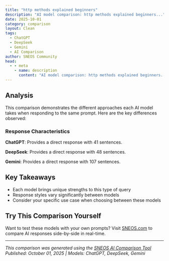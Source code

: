 ```yaml
---
title: "http methods explained beginners"
description: "AI model comparison: http methods explained beginners..."
date: 2025-10-01
category: comparison
layout: Clean
tags:
  - ChatGPT
  - DeepSeek
  - Gemini
  - AI Comparison
author: SNEOS Community
head:
  - - meta
    - name: description
      content: "AI model comparison: http methods explained beginners..."
---
```


<ChatComparison
  title="http methods explained beginners"
  prompt="http methods explained beginners"
  :responses='{"ChatGPT": "Sure! Here\u0027s a simple explanation of the most common HTTP methods for beginners:\n\n### What are HTTP Methods?\nHTTP methods are used to tell a web server what you want to do with a resource (like a webpage, data, image, etc.). They are part of the HTTP protocol\u2014the language used for communication between your browser and web servers.\n\n---\n\n### Common HTTP Methods\n\n1. **GET**\n - **Purpose:** Retrieve data from a server.\n - **Example:** When you visit a webpage, your browser sends a GET request to get the page\u2019s content.\n - **Key Point:** It doesn\u2019t change anything on the server; it just asks for data.\n \n2. **POST**\n - **Purpose:** Send data to the server to create something new.\n - **Example:** Submitting a form with your information (like a sign-up form) sends a POST request.\n - **Key Point:** It usually changes the server by creating new resources.\n\n3. **PUT**\n - **Purpose:** Update existing data or create a resource if it doesn\u2019t exist.\n - **Example:** Updating your profile information on a website.\n - **Key Point:** It replaces the entire resource with the data sent.\n\n4. **PATCH**\n - **Purpose:** Partially update data on the server.\n - **Example:** Changing just your email address in your profile.\n - **Key Point:** It only changes specified fields, not the whole resource.\n\n5. **DELETE**\n - **Purpose:** Remove data from the server.\n - **Example:** Deleting your account or a post.\n - **Key Point:** It tells the server to delete the specified resource.\n\n6. **HEAD**\n - **Purpose:** Similar to GET, but only requests headers, no body.\n - **Example:** Checking if a webpage is available without downloading it.\n - **Key Point:** Used for checking metadata like last modified date or content type.\n\n7. **OPTIONS**\n - **Purpose:** Find out which HTTP methods are supported by the server for a particular URL.\n - **Example:** Letting a client know if it can use GET, POST, or DELETE on a resource.\n - **Key Point:** Useful for CORS and debugging.\n\n---\n\n### Summary Table\n\n| Method | What it Does | Safe (no changes)? | Idempotent? (same result if called multiple times) |\n|---------|--------------------------------|--------------------|-----------------------------------------------------|\n| GET | Retrieve data | Yes | Yes |\n| POST | Create new data | No | No |\n| PUT | Replace or create data | No | Yes |\n| PATCH | Partially update data | No | No |\n| DELETE | Remove data | No | Yes |\n| HEAD | Get headers only | Yes | Yes |\n| OPTIONS | Get supported methods | Yes | Yes |\n\n---\n\n### In Short:\n- Use **GET** to get info.\n- Use **POST** to send new info.\n- Use **PUT/PATCH** to update info.\n- Use **DELETE** to remove info.\n\nI hope this helps you understand HTTP methods better! If you want examples or more details, just ask!", "DeepSeek": "Of course! Let\u0027s break down HTTP methods in a simple, beginner-friendly way.\n\n### The Analogy: A Restaurant\n\nImagine the internet is a giant restaurant, and you are a customer (the **client**). The website\u0027s server is the **kitchen**.\n\nWhen you want something, you send an **order** (a **request**) to the kitchen. The **HTTP method** is the type of order you are placing.\n\n---\n\n### The Main \u0022Orders\u0022 (HTTP Methods)\n\nHere are the 5 most common HTTP methods you need to know:\n\n#### 1. \u0060GET\u0060 - \u0022I\u0027d like to *see* a menu, please.\u0022\n* **Purpose:** To **retrieve** or **read** data from the server.\n* **Use Case:** When you type a URL into your browser\u0027s address bar and hit enter, you are making a \u0060GET\u0060 request. You\u0027re asking the server, \u0022Please get me this webpage and its contents.\u0022\n* **Key Fact:** \u0060GET\u0060 requests are **safe** and **idempotent**. They should only retrieve data, not change it. You can do it a million times, and the data won\u0027t change because of your request.\n\n\u003E **Idempotent** means doing the same action multiple times produces the same result. Refreshing a page (\u0060GET\u0060) doesn\u0027t change the page.\n\n#### 2. \u0060POST\u0060 - \u0022I\u0027d like to *place an order* for a pizza.\u0022\n* **Purpose:** To **create** new data on the server.\n* **Use Case:** Submitting a login form, signing up for a website, or posting a comment on social media. You are sending new information *to* the server.\n* **Key Fact:** \u0060POST\u0060 requests are **not idempotent**. If you send the same \u0022order a pizza\u0022 request twice, you might end up with two pizzas!\n\n#### 3. \u0060PUT\u0060 - \u0022I\u0027d like to *update my entire order* to a salad instead.\u0022\n* **Purpose:** To **update** existing data on the server. It replaces the *entire* resource with the new data you send.\n* **Use Case:** Updating your user profile where you change your name, email, and bio all at once. You send the complete new version.\n* **Key Fact:** \u0060PUT\u0060 requests are **idempotent**. If you send the same \u0022change my order to a salad\u0022 request multiple times, your order is still just one salad.\n\n#### 4. \u0060PATCH\u0060 - \u0022Please *add extra cheese* to my pizza.\u0022\n* **Purpose:** To **partially update** existing data. It only changes the specific fields you send, not the entire resource.\n* **Use Case:** Changing just your profile picture without touching your name or email.\n* **Key Fact:** Also generally considered idempotent. Adding extra cheese multiple times is the same as adding it once.\n\n#### 5. \u0060DELETE\u0060 - \u0022Please *cancel my order*.\u0022\n* **Purpose:** To **delete** data from the server.\n* **Use Case:** Deleting a blog post, a photo, or your account.\n* **Key Fact:** \u0060DELETE\u0060 requests are **idempotent**. If you delete something, it\u0027s gone. Trying to delete it again doesn\u0027t change anything\u2014it\u0027s still gone.\n\n---\n\n### Summary Table\n\n| Method | Analogy | Purpose | Idempotent? |\n| :--- | :--- | :--- | :--- |\n| **\u0060GET\u0060** | Looking at a menu | **Retrieve/Read** data | **Yes** |\n| **\u0060POST\u0060** | Placing a new order | **Create** new data | No |\n| **\u0060PUT\u0060** | Replacing your entire order | **Update** (replace) entire data | **Yes** |\n| **\u0060PATCH\u0060** | Modifying your existing order | **Update** part of the data | **Yes** |\n| **\u0060DELETE\u0060** | Canceling your order | **Delete** data | **Yes** |\n\n---\n\n### How You Use Them Every Day (CRUD Operations)\n\nYou\u0027ll often see these four main actions grouped together as **CRUD**:\n\n* **C**reate -\u003E **\u0060POST\u0060**\n* **R**ead -\u003E **\u0060GET\u0060**\n* **U**pdate -\u003E **\u0060PUT\u0060** or **\u0060PATCH\u0060**\n* **D**elete -\u003E **\u0060DELETE\u0060**\n\n**Real-World Example: A Social Media App**\n* **Viewing your feed:** \u0060GET /feed\u0060\n* **Creating a new post:** \u0060POST /posts\u0060\n* **Editing a post\u0027s caption:** \u0060PATCH /posts/123\u0060 (where \u0060123\u0060 is the post\u0027s ID)\n* **Liking a post:** \u0060POST /posts/123/like\u0060 (Creating a new \u0022like\u0022)\n* **Deleting a post:** \u0060DELETE /posts/123\u0060\n\n### Key Takeaway\n\nHTTP methods are simply **verbs** that describe the *intent* of your request to a server. They tell the server *what you want to do* with a specific resource (a user, a post, an image), making the web a predictable and organized place for applications to talk to each other.", "Gemini": "Okay, let\u0027s break down HTTP methods in a way that\u0027s easy for beginners to understand. Think of them as the *verbs* of the internet. They tell the server *what* you want to *do* with a resource (like a web page, an image, or data).\n\n**What is HTTP?**\n\nFirst, a super quick recap:\n\n* **HTTP** stands for **Hypertext Transfer Protocol**. It\u0027s the language computers use to talk to each other on the web. Your web browser (Chrome, Firefox, Safari, etc.) uses HTTP to ask for web pages from servers.\n\n**HTTP Methods: The Core Actions**\n\nThese are the most common HTTP methods, explained with simple analogies:\n\n1. **GET:**\n\n * **Analogy:** Asking for a book from the library. You\u0027re requesting to *see* the book, but you\u0027re not changing anything.\n * **Purpose:** **Retrieve** (get) data from the server. This is the most common method, used for loading web pages, images, and other content.\n * **Example:** When you type \u0060www.example.com\u0060 into your browser and hit Enter, your browser sends a \u0060GET\u0060 request to the server at \u0060example.com\u0060 to retrieve the main page.\n * **Important:** \u0060GET\u0060 requests should *not* have side effects (meaning they shouldn\u0027t change anything on the server). They are meant for reading data, not modifying it. Data is typically sent in the URL (the address bar). This makes it less secure for sensitive information.\n\n2. **POST:**\n\n * **Analogy:** Submitting a form online (e.g., a registration form, a comment form). You\u0027re sending data to the server to be *processed*.\n * **Purpose:** **Submit** data to the server to create or update a resource.\n * **Example:** When you fill out a form on a website and click \u0022Submit,\u0022 your browser sends a \u0060POST\u0060 request to the server with the data you entered.\n * **Important:** \u0060POST\u0060 requests often *do* have side effects (they change something on the server, like adding a new user or creating a new blog post). Data is sent in the body of the request, which is generally more secure than sending it in the URL.\n\n3. **PUT:**\n\n * **Analogy:** Completely replacing a document in a file cabinet with a new version. You are giving the server a full, updated version of a resource.\n * **Purpose:** **Update** an existing resource completely. The request body contains the *entire* replacement for the resource.\n * **Example:** Imagine you have a profile on a website. If you use PUT to update it, you\u0027re sending the *entire* profile data, even if you only changed one field.\n * **Important:** \u0060PUT\u0060 is *idempotent*. This means that if you send the same \u0060PUT\u0060 request multiple times, the end result on the server should be the same as sending it once.\n\n4. **DELETE:**\n\n * **Analogy:** Throwing away a document from a file cabinet.\n * **Purpose:** **Delete** a specified resource.\n * **Example:** Deleting a comment you made on a blog post.\n * **Important:** \u0060DELETE\u0060 is also *idempotent*. Deleting something that\u0027s already deleted shouldn\u0027t cause an error; it just remains deleted.\n\n5. **PATCH:**\n\n * **Analogy:** Making a small correction to a document in a file cabinet, like changing a single word or adding a phone number.\n * **Purpose:** **Partially update** an existing resource. The request body only contains the changes you want to make.\n * **Example:** Imagine you have a profile on a website. If you use PATCH to update it, you\u0027re only sending the specific field(s) you want to change (e.g., your email address).\n * **Important:** \u0060PATCH\u0060 is often preferred over \u0060PUT\u0060 for updating resources because it\u0027s more efficient (less data to send). It\u0027s generally considered *not* idempotent.\n\n6. **HEAD:**\n\n * **Analogy:** Checking the title and table of contents of a book to see if it\u0027s what you\u0027re looking for, without actually reading the book.\n * **Purpose:** **Retrieve the headers** of a resource (e.g., the content type, size, modification date) without retrieving the actual content. It\u0027s like a \u0060GET\u0060 request, but the server *only* sends the headers, not the body.\n * **Example:** A browser might use \u0060HEAD\u0060 to check if a cached version of a file is still up-to-date before downloading the full file.\n * **Important:** Useful for checking if a resource exists, getting metadata about a resource, or checking if a resource has been modified.\n\n7. **OPTIONS:**\n\n * **Analogy:** Asking the librarian what operations you\u0027re allowed to perform on a book (e.g., \u0022Can I borrow this? Can I photocopy it?\u0022).\n * **Purpose:** **Describe the communication options** for the target resource. The server responds with a list of the supported HTTP methods for that resource.\n * **Example:** A browser might use \u0060OPTIONS\u0060 to check what HTTP methods are allowed for a specific URL before sending a more complex request. This is often used for Cross-Origin Resource Sharing (CORS).\n * **Important:** Useful for discovering what a server can do.\n\n**Summary Table**\n\n| Method | Purpose | Side Effects? | Idempotent? | Data in? | Example |\n| ------- | ---------------------------------------- | ------------- | ------------ | ----------- | ----------------------------------------- |\n| GET | Retrieve data | No | Yes | URL | Loading a webpage, downloading an image |\n| POST | Submit data to create/update a resource | Yes | No | Request Body | Submitting a form, creating a new blog post |\n| PUT | Update a resource completely | Yes | Yes | Request Body | Replacing an entire profile on a website |\n| DELETE | Delete a resource | Yes | Yes | None | Deleting a comment |\n| PATCH | Partially update a resource | Yes | No | Request Body | Updating your email address on a profile |\n| HEAD | Retrieve headers only | No | Yes | None | Checking if a file has been modified |\n| OPTIONS | Describe communication options | No | Yes | None | Checking allowed methods for a URL |\n\n**Key Concepts**\n\n* **Resource:** Anything that can be identified by a URL (e.g., a web page, an image, a video, a user account).\n* **URL (Uniform Resource Locator):** The address of a resource on the internet (e.g., \u0060https://www.example.com/products/123\u0060).\n* **Request:** The message your browser (or other client) sends to the server. It includes the HTTP method, the URL, and any data being sent.\n* **Response:** The message the server sends back to your browser. It includes a status code (e.g., 200 OK, 404 Not Found) and the data being requested (if any).\n* **Headers:** Additional information sent in both requests and responses (e.g., the content type, the server software).\n* **Request Body:** The data sent with a \u0060POST\u0060, \u0060PUT\u0060, or \u0060PATCH\u0060 request. It\u0027s typically formatted as JSON or XML.\n\n**Why are HTTP Methods Important?**\n\n* **RESTful APIs:** HTTP methods are fundamental to building RESTful APIs (Application Programming Interfaces), which are used to communicate between different software systems.\n* **Web Development:** Understanding HTTP methods is crucial for building web applications that interact with servers correctly.\n* **Security:** Using the correct HTTP method helps ensure that data is handled securely and that operations are performed in the intended way.\n\n**In Simple Terms (TL;DR):**\n\nThink of HTTP methods like this:\n\n* **GET:** \u0022Show me this.\u0022\n* **POST:** \u0022Here\u0027s some new information.\u0022\n* **PUT:** \u0022Here\u0027s the new complete version of this.\u0022\n* **DELETE:** \u0022Get rid of this.\u0022\n* **PATCH:** \u0022Change this little bit of this.\u0022\n\nThis basic understanding of HTTP methods will be invaluable as you delve deeper into web development and APIs. Good luck!\n"}' 
  published-date="18:52"
/>

## Analysis

This comparison demonstrates the different approaches each AI model takes when responding to the same prompt. Here are the key differences observed:

### Response Characteristics

**ChatGPT**: Provides a direct response with 41 sentences. 

**DeepSeek**: Provides a direct response with 48 sentences. 

**Gemini**: Provides a direct response with 107 sentences. 

## Key Takeaways

- Each model brings unique strengths to this type of query
- Response styles vary significantly between models
- Consider your specific use case when choosing between these models

## Try This Comparison Yourself

Want to test these models with your own prompts? Visit [SNEOS.com](https://sneos.com) to compare AI responses side-by-side in real-time.

---

*This comparison was generated using the [SNEOS AI Comparison Tool](https://sneos.com)*
*Published: October 01, 2025 | Models: ChatGPT, DeepSeek, Gemini*
